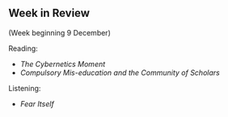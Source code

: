 ## Week in Review
(Week beginning 9 December)

Reading:
* _The Cybernetics Moment_
* _Compulsory Mis-education and the Community of Scholars_

Listening:
* _Fear Itself_
